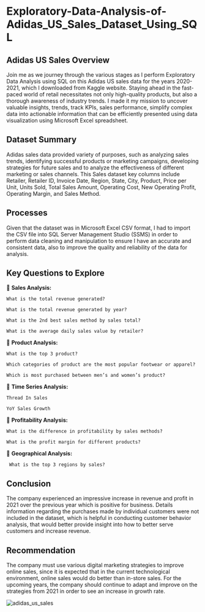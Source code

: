 # Exploratory-Data-Analysis-of-Adidas_US_Sales_Dataset_Using_SQL

## Adidas US Sales Overview  
Join me as we journey through the various stages as I perform Exploratory Data Analysis using SQL on this Adidas US sales data for the years 2020-2021, which I downloaded from Kaggle website. Staying ahead in the fast-paced world of retail necessitates not only high-quality products, but also a thorough awareness of industry trends. I made it my mission to uncover valuable insights, trends, track KPIs, sales performance, simplify complex data into actionable information that can be efficiently presented using data visualization using Microsoft Excel spreadsheet.


## Dataset Summary  
Adidas sales data provided variety of purposes, such as analyzing sales trends, identifying successful products or marketing campaigns, developing strategies for future sales and to analyze the effectiveness of different marketing or sales channels. This Sales dataset key columns include Retailer, Retailer ID, Invoice Date, Region, State, City, Product, Price per Unit, Units Sold, Total Sales Amount, Operating Cost, New Operating Profit, Operating Margin, and Sales Method.


## Processes
Given that the dataset was in Microsoft Excel CSV format, I had to import the CSV file into SQL Server Management Studio (SSMS) in order to perform data cleaning and manipulation to ensure I have an accurate and consistent data, also to improve the quality and reliability of the data for analysis.



## Key Questions to Explore

📍 **Sales Analysis:**

    What is the total revenue generated?

    What is the total revenue generated by year?

    What is the 2nd best sales method by sales total?

    What is the average daily sales value by retailer?



📍 **Product Analysis:**

    What is the top 3 product?

    Which categories of product are the most popular footwear or apparel?

    Which is most purchased between men’s and women’s product?



📍 **Time Series Analysis:**

    Thread In Sales

    YoY Sales Growth



📍 **Profitability Analysis:**

    What is the difference in profitability by sales methods?

    What is the profit margin for different products?




📍 **Geographical Analysis:**

     What is the top 3 regions by sales?
    


## Conclusion
The company experienced an impressive increase in revenue and profit in 2021 over the previous year which is positive for business. Details information regarding the purchases made by individual customers were not included in the dataset, which is helpful in conducting customer behavior analysis, that would better provide insight into how to better serve customers and increase revenue. 


## Recommendation
The company must use various digital marketing strategies to improve online sales, since it is expected that in the current technological environment, online sales would do better than in-store sales. 
For the upcoming years, the company should continue to adapt and improve on the strategies from 2021 in order to see an increase in growth rate.

![adidas_us_sales]([adidasshot.jpg](https://github.com/Dataminant/Exploratory-Data-Analysis-of-Adidas_US_Sales_Dataset_Using_SQL/blob/00186966b11e4c8ca1bceb64bc162b493281b0be/adidas%20shot.jpg))
